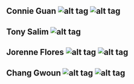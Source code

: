 Connie Guan
![alt tag](images/graffitiConnie.JPG)
![alt tag](images/UberAirplanesConnie.JPG)
---
Tony Salim
![alt tag](images/ShortcutShareTony.png)
---
Jorenne Flores
![alt tag](images/WanderlustJorenne.png)
![alt tag](images/WeatherJorenne.png)
---
Chang Gwoun
![alt tag](images/ballup.jpg)
![alt tag](images/pictureMe.jpg)
---
